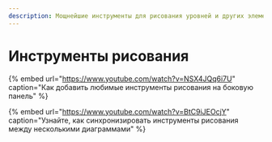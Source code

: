 ```yaml
---
description: Мощнейшие инструменты для рисования уровней и других элементов на графике
---
```


# Инструменты рисования

{% embed url="https://www.youtube.com/watch?v=NSX4JQq6i7U" caption="Как добавить любимые инструменты рисования на боковую панель" %}

{% embed url="https://www.youtube.com/watch?v=BtC9iJEOcjY" caption="Узнайте, как синхронизировать инструменты рисования между несколькими диаграммами" %}

